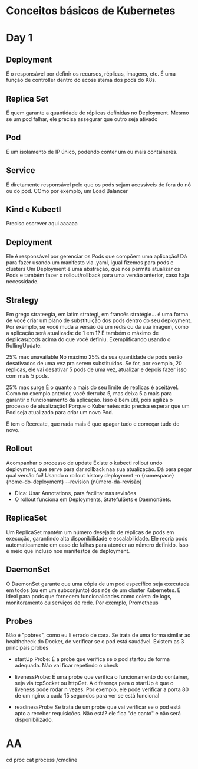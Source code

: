 # Conceitos básicos de Kubernetes

# Day 1

## Deployment
É o responsável por definir os recursos, réplicas, imagens, etc. É uma função de controller dentro do ecossistema dos pods do K8s.

## Replica Set
É quem garante a quantidade de réplicas definidas no Deployment. Mesmo se um pod falhar, ele precisa assegurar que outro seja ativado 

## Pod
É um isolamento de IP único, podendo conter um ou mais containeres.

## Service
É diretamente responsável pelo que os pods sejam acessíveis de fora do nó ou do pod. COmo por exemplo, um Load Balancer

## Kind e Kubectl
Preciso escrever aqui aaaaaa

## Deployment
Ele é responsável por gerenciar os Pods que compõem uma aplicação! Dá para fazer usando um manifesto via .yaml, igual fizemos para pods e clusters
Um Deployment é uma abstração, que nos permite atualizar os Pods e também fazer o rollout/rollback para uma versão anterior, caso haja necessidade.

## Strategy
Em grego strateegia, em latim strategi, em francês stratégie... é uma forma de você criar um plano de substituição dos pods dentro do seu deployment. Por exemplo, se você muda a versão de um redis ou da sua imagem, como a aplicação será atualizada: de 1 em 1? 
E também o máximo de deplicas/pods acima do que você definiu. Exemplificando usando o RollingUpdate:

25% max unavailable
No máximo 25% da sua quantidade de pods serão desativados de uma vez pra serem substituídos. Se for, por exemplo, 20 replicas, ele vai desativar 5 pods de uma vez, atualizar e depois fazer isso com mais 5 pods.

25% max surge
É o quanto a mais do seu limite de replicas é aceitável. Como no exemplo anterior, você derruba 5, mas deixa 5 a mais para garantir o funcionamento da aplicação. Isso é bem útil, pois agiliza o processo de atualização! Porque o Kubernetes não precisa esperar que um Pod seja atualizado para criar um novo Pod.

E tem o Recreate, que nada mais é que apagar tudo e começar tudo de novo.

## Rollout
Acompanhar o processo de update
Existe o kubectl rollout undo deployment, que serve para dar rollback naa sua atualização.
Dá para pegar qual versão foi! Usando o rollout history deployment -n {namespace} {nome-do-deployment} --revision {número-da-revisão}

- Dica: Usar Annotations, para facilitar nas revisões
- O rollout funciona em Deployments, StatefulSets e DaemonSets.

## ReplicaSet
Um ReplicaSet mantém um número desejado de réplicas de pods em execução, garantindo alta disponibilidade e escalabilidade. Ele recria pods automaticamente em caso de falhas para atender ao número definido. Isso é meio que incluso nos manifestos de deployment.

## DaemonSet
O DaemonSet garante que uma cópia de um pod específico seja executada em todos (ou em um subconjunto) dos nós de um cluster Kubernetes. É ideal para pods que fornecem funcionalidades como coleta de logs, monitoramento ou serviços de rede. Por exemplo, Prometheus

## Probes
Não é "pobres", como eu li errado de cara.
Se trata de uma forma similar ao healthcheck do Docker, de verificar se o pod está saudável. Existem as 3 principais probes 

- startUp Probe:
É a probe que verifica se o pod startou de forma adequada. Não vai ficar repetindo o check

- livenessProbe:
É uma probe que verifica o funcionamento do container, seja via tcpSocket ou httpGet. A diferença para o startUp é que o liveness pode rodar n vezes. Por exemplo, ele pode verificar a porta 80 de um nginx a cada 15 segundos para ver se está funcional

- readinessProbe
Se trata de um probe que vai verificar se o pod está apto a receber requisições. Não está? ele fica "de canto" e não será disponibilizado.


# AA
cd proc
cat process /cmdline